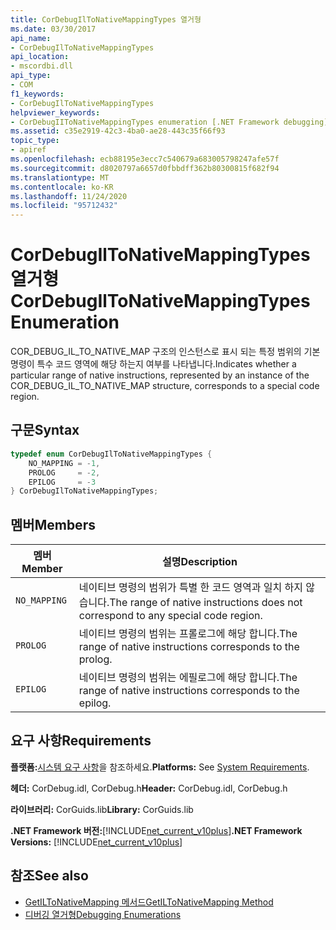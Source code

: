 ```yaml
---
title: CorDebugIlToNativeMappingTypes 열거형
ms.date: 03/30/2017
api_name:
- CorDebugIlToNativeMappingTypes
api_location:
- mscordbi.dll
api_type:
- COM
f1_keywords:
- CorDebugIlToNativeMappingTypes
helpviewer_keywords:
- CorDebugIIToNativeMappingTypes enumeration [.NET Framework debugging]
ms.assetid: c35e2919-42c3-4ba0-ae28-443c35f66f93
topic_type:
- apiref
ms.openlocfilehash: ecb88195e3ecc7c540679a683005798247afe57f
ms.sourcegitcommit: d8020797a6657d0fbbdff362b80300815f682f94
ms.translationtype: MT
ms.contentlocale: ko-KR
ms.lasthandoff: 11/24/2020
ms.locfileid: "95712432"
---
```

# <a name="cordebugiltonativemappingtypes-enumeration"></a><span data-ttu-id="8f65a-102">CorDebugIlToNativeMappingTypes 열거형</span><span class="sxs-lookup"><span data-stu-id="8f65a-102">CorDebugIlToNativeMappingTypes Enumeration</span></span>

<span data-ttu-id="8f65a-103">COR_DEBUG_IL_TO_NATIVE_MAP 구조의 인스턴스로 표시 되는 특정 범위의 기본 명령이 특수 코드 영역에 해당 하는지 여부를 나타냅니다.</span><span class="sxs-lookup"><span data-stu-id="8f65a-103">Indicates whether a particular range of native instructions, represented by an instance of the COR_DEBUG_IL_TO_NATIVE_MAP structure, corresponds to a special code region.</span></span>  
  
## <a name="syntax"></a><span data-ttu-id="8f65a-104">구문</span><span class="sxs-lookup"><span data-stu-id="8f65a-104">Syntax</span></span>  
  
```cpp  
typedef enum CorDebugIlToNativeMappingTypes {  
    NO_MAPPING = -1,  
    PROLOG     = -2,  
    EPILOG     = -3  
} CorDebugIlToNativeMappingTypes;  
```  
  
## <a name="members"></a><span data-ttu-id="8f65a-105">멤버</span><span class="sxs-lookup"><span data-stu-id="8f65a-105">Members</span></span>  
  
|<span data-ttu-id="8f65a-106">멤버</span><span class="sxs-lookup"><span data-stu-id="8f65a-106">Member</span></span>|<span data-ttu-id="8f65a-107">설명</span><span class="sxs-lookup"><span data-stu-id="8f65a-107">Description</span></span>|  
|------------|-----------------|  
|`NO_MAPPING`|<span data-ttu-id="8f65a-108">네이티브 명령의 범위가 특별 한 코드 영역과 일치 하지 않습니다.</span><span class="sxs-lookup"><span data-stu-id="8f65a-108">The range of native instructions does not correspond to any special code region.</span></span>|  
|`PROLOG`|<span data-ttu-id="8f65a-109">네이티브 명령의 범위는 프롤로그에 해당 합니다.</span><span class="sxs-lookup"><span data-stu-id="8f65a-109">The range of native instructions corresponds to the prolog.</span></span>|  
|`EPILOG`|<span data-ttu-id="8f65a-110">네이티브 명령의 범위는 에필로그에 해당 합니다.</span><span class="sxs-lookup"><span data-stu-id="8f65a-110">The range of native instructions corresponds to the epilog.</span></span>|  
  
## <a name="requirements"></a><span data-ttu-id="8f65a-111">요구 사항</span><span class="sxs-lookup"><span data-stu-id="8f65a-111">Requirements</span></span>  

 <span data-ttu-id="8f65a-112">**플랫폼:**[시스템 요구 사항](../../get-started/system-requirements.md)을 참조하세요.</span><span class="sxs-lookup"><span data-stu-id="8f65a-112">**Platforms:** See [System Requirements](../../get-started/system-requirements.md).</span></span>  
  
 <span data-ttu-id="8f65a-113">**헤더:** CorDebug.idl, CorDebug.h</span><span class="sxs-lookup"><span data-stu-id="8f65a-113">**Header:** CorDebug.idl, CorDebug.h</span></span>  
  
 <span data-ttu-id="8f65a-114">**라이브러리:** CorGuids.lib</span><span class="sxs-lookup"><span data-stu-id="8f65a-114">**Library:** CorGuids.lib</span></span>  
  
 <span data-ttu-id="8f65a-115">**.NET Framework 버전:**[!INCLUDE[net_current_v10plus](../../../../includes/net-current-v10plus-md.md)]</span><span class="sxs-lookup"><span data-stu-id="8f65a-115">**.NET Framework Versions:** [!INCLUDE[net_current_v10plus](../../../../includes/net-current-v10plus-md.md)]</span></span>  
  
## <a name="see-also"></a><span data-ttu-id="8f65a-116">참조</span><span class="sxs-lookup"><span data-stu-id="8f65a-116">See also</span></span>

- [<span data-ttu-id="8f65a-117">GetILToNativeMapping 메서드</span><span class="sxs-lookup"><span data-stu-id="8f65a-117">GetILToNativeMapping Method</span></span>](icordebugcode-getiltonativemapping-method.md)
- [<span data-ttu-id="8f65a-118">디버깅 열거형</span><span class="sxs-lookup"><span data-stu-id="8f65a-118">Debugging Enumerations</span></span>](debugging-enumerations.md)
